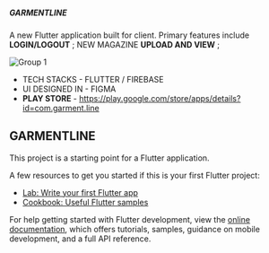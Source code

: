 ##### GARMENTLINE

A new Flutter application built for client.
Primary features include **LOGIN/LOGOUT** ;  NEW MAGAZINE **UPLOAD AND VIEW** ; 

![Group 1](https://github.com/oyegeeky/Garmentline_01/assets/99176694/640a6165-f127-4dd3-b924-a340856c9838)


- TECH STACKS - FLUTTER / FIREBASE
- UI DESIGNED IN - FIGMA 
- **PLAY STORE** - https://play.google.com/store/apps/details?id=com.garment.line
## GARMENTLINE

This project is a starting point for a Flutter application.

A few resources to get you started if this is your first Flutter project:

- [Lab: Write your first Flutter app](https://docs.flutter.dev/get-started/codelab)
- [Cookbook: Useful Flutter samples](https://docs.flutter.dev/cookbook)

For help getting started with Flutter development, view the
[online documentation](https://docs.flutter.dev/), which offers tutorials,
samples, guidance on mobile development, and a full API reference.
